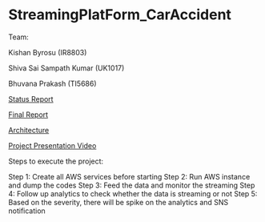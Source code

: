 # StreamingPlatForm_CarAccident

Team: 

Kishan Byrosu (IR8803)

Shiva Sai Sampath Kumar (UK1017)

Bhuvana Prakash (TI5686)


[Status Report](https://github.com/Kishan19961998/StreamingPlatForm_CarAccident/blob/main/Status%20Report.docx)

[Final Report](https://github.com/Kishan19961998/StreamingPlatForm_CarAccident/blob/main/Final%20Report-1.docx)

[Architecture](https://github.com/Kishan19961998/StreamingPlatForm_CarAccident/blob/main/Architecture.jpeg)

[Project Presentation Video  ](https://youtu.be/EQqw2g_YYy0)



Steps to execute the project:

Step 1: Create all AWS services before starting
Step 2: Run AWS instance and dump the codes
Step 3: Feed the data and monitor the streaming
Step 4: Follow up analytics to check whether the data is streaming or not
Step 5: Based on the severity, there will be spike on the analytics and SNS notification
